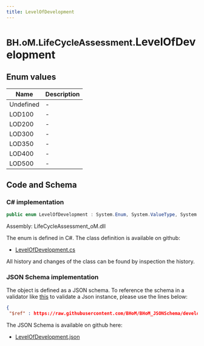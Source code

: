 ```yaml
---
title: LevelOfDevelopment
---
```


# <small>BH.oM.LifeCycleAssessment.</small>**LevelOfDevelopment**



## Enum values

| Name            | Description                                                    |
|-----------------|----------------------------------------------------------------|
| Undefined |  -  |
| LOD100 |  -  |
| LOD200 |  -  |
| LOD300 |  -  |
| LOD350 |  -  |
| LOD400 |  -  |
| LOD500 |  -  |


## Code and Schema

### C# implementation

``` C# title="C#"
public enum LevelOfDevelopment : System.Enum, System.ValueType, System.IComparable, System.ISpanFormattable, System.IFormattable, System.IConvertible
```

Assembly: LifeCycleAssessment_oM.dll

The enum is defined in C#. The class definition is available on github:

- [LevelOfDevelopment.cs](https://github.com/BHoM/BHoM/blob/develop/LifeCycleAssessment_oM/Enums\LevelOfDevelopment.cs)

All history and changes of the class can be found by inspection the history.
### JSON Schema implementation

The object is defined as a JSON schema. To reference the schema in a validator like [this](https://www.jsonschemavalidator.net/) to validate a Json instance, please use the lines below:

``` json title="JSON Schema"
{
 "$ref" : https://raw.githubusercontent.com/BHoM/BHoM_JSONSchema/develop/LifeCycleAssessment_oM/LevelOfDevelopment.json}
```

The JSON Schema is available on github here:

- [LevelOfDevelopment.json](https://github.com/BHoM/BHoM_JSONSchema/blob/develop/LifeCycleAssessment_oM/LevelOfDevelopment.json)
